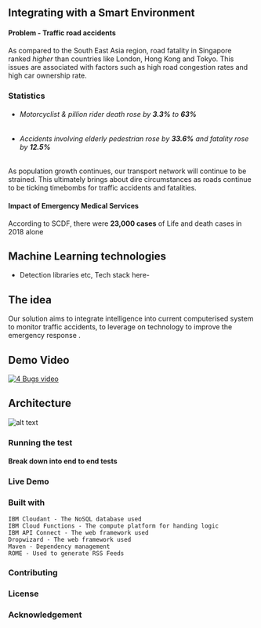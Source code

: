 ## Integrating with a Smart Environment 

#### Problem - Traffic road accidents 
As compared to the South East Asia region, road fatality in Singapore ranked *higher* than countries like London, Hong Kong and Tokyo.
This issues are associated with factors such as high road congestion rates and high car ownership rate. 

### Statistics 
* ###### Motorcyclist & pillion rider death rose by **3.3%** to **63%** 
* ###### Accidents involving elderly pedestrian rose by **33.6%** and fatality rose by **12.5%**

As population growth continues, our transport network will continue to be strained. 
This ultimately brings about dire circumstances as roads continue to be ticking timebombs for traffic accidents and fatalities. 

#### Impact of Emergency Medical Services 
According to SCDF, there were **23,000 cases** of Life and death cases in 2018 alone 

## Machine Learning technologies  
- Detection libraries etc, Tech stack here-

## The idea 
Our solution aims to integrate intelligence into current computerised system to monitor traffic accidents, to leverage on technology to improve the emergency response .


## Demo Video 
[![4 Bugs video](https://png2.cleanpng.com/sh/a8e32be60b587679a2efb86e364d360a/L0KzQYm3VsA3N6l3R91yc4Pzfri0kBhqapIygdDALXTyd7bqjBlvNWZnSao7N0W3QILqgcE5NmM1Tas8M0G5QYa5WMMxQWY9UKI5N0OxgLBu/kisspng-shiba-inu-dogecoin-5b18275401ca18.2059331615283095880073.png)](https://www.youtube.com/watch?v=2qZHh_iN5Zs)


## Architecture 
![alt text](https://cdn.thenewstack.io/media/2020/03/6c98dd5d-github-1024x577.jpg)



### Running the test 


#### Break down into end to end tests


### Live Demo 

### Built with 

    IBM Cloudant - The NoSQL database used
    IBM Cloud Functions - The compute platform for handing logic
    IBM API Connect - The web framework used
    Dropwizard - The web framework used
    Maven - Dependency management
    ROME - Used to generate RSS Feeds
    
### Contributing 

### License

### Acknowledgement




